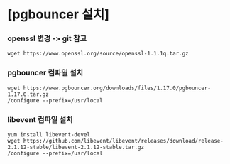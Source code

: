 
# [pgbouncer 설치]


### openssl 변경 -> git 참고

```
wget https://www.openssl.org/source/openssl-1.1.1q.tar.gz
```
### pgbouncer 컴파일 설치

```
wget https://www.pgbouncer.org/downloads/files/1.17.0/pgbouncer-1.17.0.tar.gz
/configure --prefix=/usr/local
```

### libevent 컴파일 설치

```
yum install libevent-devel
wget https://github.com/libevent/libevent/releases/download/release-2.1.12-stable/libevent-2.1.12-stable.tar.gz
/configure --prefix=/usr/local
```
